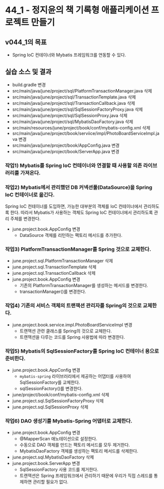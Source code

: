 # 44_1 - 정지윤의 책 기록형 애플리케이션 프로젝트 만들기

## v044_1의 목표

- Spring IoC 컨테이너와 Mybatis 프레임워크를 연동할 수 있다.

## 실습 소스 및 결과

- build.gradle 변경
- src/main/java/june/project/sql/PlatformTransactionManager.java 삭제
- src/main/java/june/project/sql/TransactionTemplate.java 삭제
- src/main/java/june/project/sql/TransactionCallback.java 삭제
- src/main/java/june/project/sql/SqlSessionFactoryProxy.java 삭제
- src/main/java/june/project/sql/SqlSessionProxy.java 삭제
- src/main/java/june/project/sql/MybatisDaoFactory.java 삭제
- src/main/resources/june/project/book/conf/mybatis-config.xml 삭제
- src/main/java/june/project/book/serviice/impl/PhotoBoardServiceImpl.java 변경
- src/main/java/june/project/book/AppConfig.java 변경
- src/main/java/june/project/book/ServerApp.java 변경

### 작업1) Mybatis를 Spring IoC 컨테이너와 연결할 때 사용할 의존 라이브러리를 가져온다.

### 작업2) Mybatis에서 관리했던 DB 커넥션풀(DataSource)을 Spring IoC 컨테이너로 옮긴다.

Spring IoC 컨테이너를 도입하면, 
가능한 대부분의 객체를 IoC 컨테이너에서 관리하도록 한다.
따라서 Mybatis가 사용하는 객체도 Spring IoC 컨테이너에서 관리하도록 
관리 주체를 변경한다.

- june.project.book.AppConfig 변경
  - DataSource 객체를 리턴하는 팩토리 메서드를 추가한다.

### 작업3) PlatformTransactionManager를 Spring 것으로 교체한다.

- june.project.sql.PlatformTransactionManager 삭제
- june.project.sql.TransactionTemplate 삭제
- june.project.sql.TransactionCallback 삭제
- june.project.book.AppConfig 변경
  - 기존의 PlatformTransactionManager를 생성하는 메서드를 변경한다.
  - transactionManager()를 변경한다.  

### 작업4) 기존의 서비스 객체의 트랜잭션 관리자를 Spring의 것으로 교체한다.

- june.project.book.service.impl.PhotoBoardServiceImpl 변경
  - 트랜잭션 관련 클래스를 Spring의 것으로 교체한다.
  - 트랜잭션을 다루는 코드를 Spring 사용법에 따라 변경한다.
  
### 작업5) Mybatis의 SqlSessionFactory를 Spring IoC 컨테이너 용으로 준비한다.

- june.project.book.AppConfig 변경
  - `mybatis-spring` 라이브러리에서 제공하는 어댑터를 사용하여 SqlSessionFactory를 교체한다.  
  - sqlSessionFactory()를 변경한다.
- june/project/book/conf/mybatis-config.xml 삭제
- june.project.sql.SqlSessionFactoryProxy 삭제
- june.project.sql.SqlSessionProxy 삭제

### 작업6) DAO 생성기를 Mybatis-Spring 어댑터로 교체한다.

- june.project.book.AppConfig 변경
  - @MapperScan 애노테이션으로 설정한다.
  - 수동으로 DAO 객체를 만드는 팩토리 메서드를 모두 제거한다.
  - MybatisDaoFactory 객체를 생성하는 팩토리 메서드를 삭제한다.
- june.project.sql.MybatisDaoFactory 삭제
- june.project.book.ServerApp 변경
  - SqlSessionFactory 사용 코드를 제거한다.
  - 트랜잭션은 Spring 프레임워크에서 관리하기 때문에 
    우리가 직접 스레드를 통제하면 관리할 필요가 없다.
    
 

